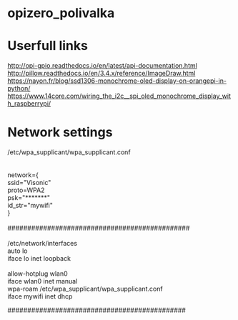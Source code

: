 # opizero_polivalka

# Userfull links

http://opi-gpio.readthedocs.io/en/latest/api-documentation.html<br />
http://pillow.readthedocs.io/en/3.4.x/reference/ImageDraw.html<br />
https://nayon.fr/blog/ssd1306-monochrome-oled-display-on-orangepi-in-python/<br />
https://www.14core.com/wiring_the_i2c__spi_oled_monochrome_display_with_raspberrypi/<br />

# Network settings
/etc/wpa_supplicant/wpa_supplicant.conf<br />    
<br />
network={<br />
   ssid="Visonic"<br />
   proto=WPA2<br />
   psk="*******"<br />
   id_str="mywifi"<br />
}<br />
<br />
##############################################<br />
<br />
/etc/network/interfaces<br />
auto lo<br />
iface lo inet loopback<br />
<br />
allow-hotplug wlan0<br />
iface wlan0 inet manual<br />
wpa-roam /etc/wpa_supplicant/wpa_supplicant.conf <br />
iface mywifi inet dhcp<br />

#############################################<br />

